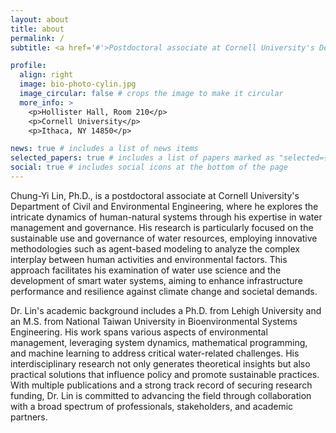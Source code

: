```yaml
---
layout: about
title: about
permalink: /
subtitle: <a href='#'>Postdoctoral associate at Cornell University's Department of Civil and Environmental Engineering</a>

profile:
  align: right
  image: bio-photo-cylin.jpg
  image_circular: false # crops the image to make it circular
  more_info: >
    <p>Hollister Hall, Room 210</p>
    <p>Cornell University</p>
    <p>Ithaca, NY 14850</p>

news: true # includes a list of news items
selected_papers: true # includes a list of papers marked as "selected={true}"
social: true # includes social icons at the bottom of the page
---
```


Chung-Yi Lin, Ph.D., is a postdoctoral associate at Cornell University's Department of Civil and Environmental Engineering, where he explores the intricate dynamics of human-natural systems through his expertise in water management and governance. His research is particularly focused on the sustainable use and governance of water resources, employing innovative methodologies such as agent-based modeling to analyze the complex interplay between human activities and environmental factors. This approach facilitates his examination of water use science and the development of smart water systems, aiming to enhance infrastructure performance and resilience against climate change and societal demands.

Dr. Lin's academic background includes a Ph.D. from Lehigh University and an M.S. from National Taiwan University in Bioenvironmental Systems Engineering. His work spans various aspects of environmental management, leveraging system dynamics, mathematical programming, and machine learning to address critical water-related challenges. His interdisciplinary research not only generates theoretical insights but also practical solutions that influence policy and promote sustainable practices. With multiple publications and a strong track record of securing research funding, Dr. Lin is committed to advancing the field through collaboration with a broad spectrum of professionals, stakeholders, and academic partners.